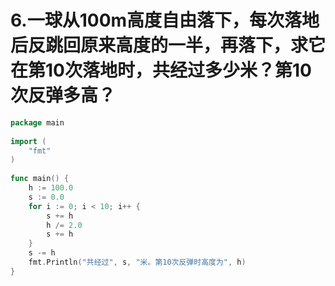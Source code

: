 # 6.一球从100m高度自由落下，每次落地后反跳回原来高度的一半，再落下，求它在第10次落地时，共经过多少米？第10次反弹多高？

```go
package main
 
import (
	"fmt"
)
 
func main() {
	h := 100.0
	s := 0.0
	for i := 0; i < 10; i++ {
		s += h
		h /= 2.0
		s += h
	}
	s -= h
	fmt.Println("共经过", s, "米。第10次反弹时高度为", h)
}
```

